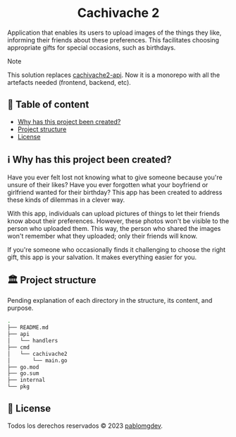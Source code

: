 <h1 align=center>Cachivache 2</h1>

<p>Application that enables its users to upload images of the things they like, informing their friends about these preferences. This facilitates choosing appropriate gifts for special occasions, such as birthdays.</p>

> [!NOTE]
> This solution replaces <a href=https://github.com/pablomgdev/cachivache2-api>cachivache2-api</a>. Now it is a monorepo with all the artefacts needed (frontend, backend, etc).


## 📄 Table of content
- [Why has this project been created?](https://github.com/pablomgdev/cachivache2#ℹ%EF%B8%8F-why-has-this-project-been-created)
- [Project structure](️https://github.com/pablomgdev/cachivache2#️-project-structure)
- [License](https://github.com/pablomgdev/cachivache2#-license)


## ℹ️ Why has this project been created?
Have you ever felt lost not knowing what to give someone because you're unsure of their likes? Have you ever forgotten what your boyfriend or girlfriend wanted for their birthday? This app has been created to address these kinds of dilemmas in a clever way.

With this app, individuals can upload pictures of things to let their friends know about their preferences. However, these photos won't be visible to the person who uploaded them. This way, the person who shared the images won't remember what they uploaded; only their friends will know.

If you're someone who occasionally finds it challenging to choose the right gift, this app is your salvation. It makes everything easier for you.

## 🏛️ Project structure
Pending explanation of each directory in the structure, its content, and purpose.

```bash
.
├── README.md
├── api
│   └── handlers
├── cmd
│   └── cachivache2
│       └── main.go
├── go.mod
├── go.sum
├── internal
└── pkg
```

## 🪪 License
Todos los derechos reservados © 2023 [pablomgdev](https://github.com/pablomgdev).
